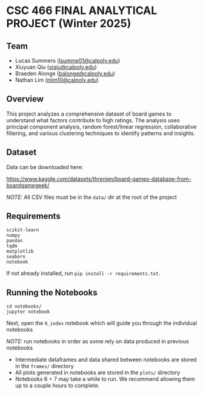 # CSC 466 FINAL ANALYTICAL PROJECT (Winter 2025)

## Team
- Lucas Summers (lsumme01@calpoly.edu)
- Xiuyuan Qiu (xiqiu@calpoly.edu)
- Braeden Alonge (balonge@calpoly.edu)
- Nathan Lim (nlim10@calpoly.edu)

## Overview
This project analyzes a comprehensive dataset of board games to understand what 
factors contribute to high ratings. The analysis uses principal component analysis, 
random forest/linear regression, collaborative filtering, and various clustering 
techniques to identify patterns and insights.

## Dataset

Data can be downloaded here:

https://www.kaggle.com/datasets/threnjen/board-games-database-from-boardgamegeek/

*NOTE:* All CSV files must be in the `data/` dir at the root of the project


## Requirements
```
scikit-learn
numpy
pandas
tqdm
matplotlib
seaborn
notebook
```
If not already installed, run `pip install -r requirements.txt`.

## Running the Notebooks
```
cd notebooks/
jupyter notebook
```

Next, open the `0_index` notebook which will guide you through the individual notebooks

*NOTE:* run notebooks in order as some rely on data produced in previous notebooks

- Intermediate dataframes and data shared between notebooks are stored in the `frames/` directory
- All plots generated in notebooks are stored in the `plots/` directory
- Notebooks 6 + 7 may take a while to run. We recommend allowing them up to a couple hours to complete.






